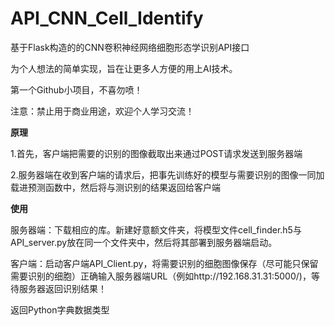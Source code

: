 # API_CNN_Cell_Identify
基于Flask构造的的CNN卷积神经网络细胞形态学识别API接口


为个人想法的简单实现，旨在让更多人方便的用上AI技术。


第一个Github小项目，不喜勿喷！


注意：禁止用于商业用途，欢迎个人学习交流！


**原理**

1.首先，客户端把需要的识别的图像截取出来通过POST请求发送到服务器端


2.服务器端在收到客户端的请求后，把事先训练好的模型与需要识别的图像一同加载进预测函数中，然后将与测识别的结果返回给客户端

**使用**

服务器端：下载相应的库。新建好意额文件夹，将模型文件cell_finder.h5与API_server.py放在同一个文件夹中，然后将其部署到服务器端启动。

客户端：启动客户端API_Client.py，将需要识别的细胞图像保存（尽可能只保留需要识别的细胞）正确输入服务器端URL（例如http://192.168.31.31:5000/)，等待服务器返回识别结果！

返回Python字典数据类型



